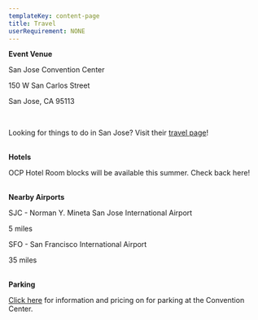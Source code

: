 ```yaml
---
templateKey: content-page
title: Travel
userRequirement: NONE
---
```

**Event Venue**

San Jose Convention Center

150 W San Carlos Street

San Jose, CA 95113

<br>

Looking for things to do in San Jose? Visit their [travel page](https://www.sanjose.org/things-to-do)!



<br>**Hotels**

OCP Hotel Room blocks will be available this summer. Check back here!



<br>**Nearby Airports**

SJC - Norman Y. Mineta San Jose International Airport

5 miles



SFO - San Francisco International Airport 

35 miles



**<br>Parking**

[Click here](https://www.sanjose.org/pdf/convention-center-parking) for information and pricing on for parking at the Convention Center.
